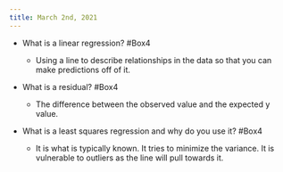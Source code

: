 ```yaml
---
title: March 2nd, 2021
---
```


- What is a linear regression? #Box4
	 - Using a line to describe relationships in the data so that you can make predictions off of it.

- What is a residual? #Box4
	 - The difference between the observed value and the expected y value. 

- What is a least squares regression and why do you use it? #Box4
	 - It is what is typically known. It tries to minimize the variance. It is vulnerable to outliers as the line will pull towards it. 
